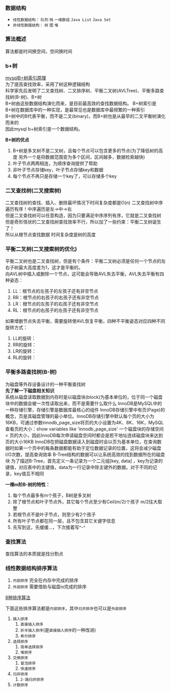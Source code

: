 ### 数据结构
- `线性数据结构：` `队列` `栈` `一维数组` `Java List` `Java Set`
- `非线性数据结构：` `树` `图` `堆`

### 算法概述
算法都是时间换空间，空间换时间

### b+树
[mysqlB+树索引原理](https://blog.csdn.net/ifollowrivers/article/details/73614549)  
为了提高查找效率，采用了树这种逻辑结构  
科学家先后发明了二叉查找树、二叉排序树、平衡二叉树(AVLTree)、平衡多路查找树(B-树)、B+树  
B+树由这些数据结构演化而来，是目前最高效的查找数据结构。
B+树索引是B+树在数据库中的一种实现，是最常见也是数据库中最频繁的一种索引  
B+树中的B代表平衡，而不是二叉(binary)，而B+树也是从最早的二叉平衡树演化而来的  
因此mysql b+树索引是一个数据结构。  

**B+树的优点**  
1. B+树是多叉树不是二叉树，且每个节点可以包含更多的节点(为了降低树的高度 另外一个是将数据范围变为多个区间，区间越多，数据检索越快)
2. 叶子节点两两相连，为顺序查询提供了帮助
3. 非叶子节点存储key，叶子节点存储key和数据
4. 每个节点不再只是存储一个key了，可以存储多个key

### 二叉查找树(二叉搜索树)
二叉查找树的查找、插入、删除最坏情况下时间复杂度都是O(n)
二叉查找树中序遍历有序！中序遍历是左->中->右  
但是二叉查找树可以任意构造，因为只要满足中序序列有序，它就是二叉查找树  
但是奇形怪状的二叉查找树查找效率不行，所以加了一些约束：平衡二叉树诞生了！  
所以从根节点查找数据 时间复杂度是树的高度

### 平衡二叉树(二叉搜索树的优化)
平衡二叉树也是二叉查找树，但是有个条件：平衡二叉树必须是任何一个节点的左右子树最大高度差为1，这才是平衡的。  
向AVL树中插入或删除一个节点，这可能会导致AVL失去平衡，AVL失去平衡有四种姿态：
1. LL：根节点的左孩子的左孩子还有非空节点
2. RR：根节点的右孩子的右孩子还有非空节点
3. LR：根节点的左孩子的右孩子还有非空节点
4. RL：根节点的右孩子的左孩子还有非空节点  

如果增删节点失去平衡，需要旋转使AVL恢复平衡，四种不平衡姿态对应四种不同旋转方式：
1. LL的旋转：
2. RR的旋转：
3. LR的旋转：
4. RL的旋转：

### 平衡多路查找树(B-树)
为磁盘等外存设备设计的一种平衡查找树  
**先了解一下磁盘相关知识**  
系统从磁盘读取数据到内存时是以磁盘块(block)为基本单位的，位于同一个磁盘块中的数据会被一次性读取出来，而不是需要什么取什么
InnoDB是MySQL中的一种存储引擎，存储引擎是数据库最核心的组件
InnoDB存储引擎中有页(Page)的概念，页是其磁盘管理的最小单位。InnoDB存储引擎中默认每个页的大小为16KB，可通过参数innodb_page_size将页的大小设置为4K、8K、16K，MySQL查看页的大小：show variables like 'innodb_page_size'
一个磁盘块的存储空间 < 页的大小，因此InnoDB每次申请磁盘空间时都会是若干地址连续磁盘块来达到页的大小16KB
InnoDB在把磁盘数据读入到磁盘时会以页为基本单位，在查询数据时如果一个页中的每条数据都能有助于定位数据记录的位置，这将会减少磁盘I/O次数，提高查询效率
B-Tree结构的数据可以让系统高效的找到数据所在的磁盘块
为了描述B-Tree，首先定义一条记录为一个二元组[key, data] ，key为记录的键值，对应表中的主键值，data为一行记录中除主键外的数据。对于不同的记录，key值互不相同  

**一棵m阶B-树的特性：**  
1. 每个节点最多有m个孩子，B树是多叉树
2. 除了根节点和叶子节点外，其它每个节点至少有Ceil(m/2)个孩子 m/2往大取整
3. 若根节点不是叶子节点，则至少有2个孩子
4. 所有叶子节点都在同一层，且不包含其它关键字信息
5. 先写到这，先缓缓...，下次接着写^-^


### 查找算法
查找算法的本质就是找分割点


### 线性数据结构排序算法
1. `内部排序` 完全在内存中完成的排序
2. `外部排序` 需要借助与磁盘io完成的排序

[8种排序算法](https://cloud.tencent.com/developer/article/1893903)

下面这些排序算法都是`内部排序`，其中`归并排序`也可以是`外部排序`

1. `插入排序`
    1. `直接插入排序`
    2. `折半插入排序`(是`直接插入排序`的一种改进)
    3. `希尔排序`
2. `选择排序`
    1. `简单选择排序`
    2. `堆排序`
3. `交换排序`
    1. `冒泡排序`
    2. `快速排序` 
4. `归并排序`
    1. `2-路归并排序`
5. `计数排序`
